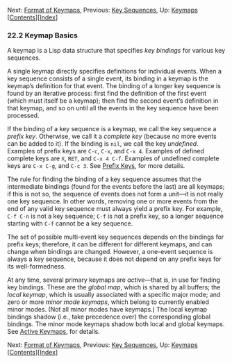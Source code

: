 <!-- This is the GNU Emacs Lisp Reference Manual
corresponding to Emacs version 27.2.

Copyright (C) 1990-1996, 1998-2021 Free Software Foundation,
Inc.

Permission is granted to copy, distribute and/or modify this document
under the terms of the GNU Free Documentation License, Version 1.3 or
any later version published by the Free Software Foundation; with the
Invariant Sections being "GNU General Public License," with the
Front-Cover Texts being "A GNU Manual," and with the Back-Cover
Texts as in (a) below.  A copy of the license is included in the
section entitled "GNU Free Documentation License."

(a) The FSF's Back-Cover Text is: "You have the freedom to copy and
modify this GNU manual.  Buying copies from the FSF supports it in
developing GNU and promoting software freedom." -->

<!-- Created by GNU Texinfo 6.7, http://www.gnu.org/software/texinfo/ -->

Next: [Format of Keymaps](Format-of-Keymaps.html), Previous: [Key Sequences](Key-Sequences.html), Up: [Keymaps](Keymaps.html)   \[[Contents](index.html#SEC_Contents "Table of contents")]\[[Index](Index.html "Index")]

### 22.2 Keymap Basics

A keymap is a Lisp data structure that specifies *key bindings* for various key sequences.

A single keymap directly specifies definitions for individual events. When a key sequence consists of a single event, its binding in a keymap is the keymap’s definition for that event. The binding of a longer key sequence is found by an iterative process: first find the definition of the first event (which must itself be a keymap); then find the second event’s definition in that keymap, and so on until all the events in the key sequence have been processed.

If the binding of a key sequence is a keymap, we call the key sequence a *prefix key*. Otherwise, we call it a *complete key* (because no more events can be added to it). If the binding is `nil`, we call the key *undefined*. Examples of prefix keys are `C-c`, `C-x`, and `C-x 4`. Examples of defined complete keys are `X`, `RET`, and `C-x 4 C-f`. Examples of undefined complete keys are `C-x C-g`, and `C-c 3`. See [Prefix Keys](Prefix-Keys.html), for more details.

The rule for finding the binding of a key sequence assumes that the intermediate bindings (found for the events before the last) are all keymaps; if this is not so, the sequence of events does not form a unit—it is not really one key sequence. In other words, removing one or more events from the end of any valid key sequence must always yield a prefix key. For example, `C-f C-n` is not a key sequence; `C-f` is not a prefix key, so a longer sequence starting with `C-f` cannot be a key sequence.

The set of possible multi-event key sequences depends on the bindings for prefix keys; therefore, it can be different for different keymaps, and can change when bindings are changed. However, a one-event sequence is always a key sequence, because it does not depend on any prefix keys for its well-formedness.

At any time, several primary keymaps are *active*—that is, in use for finding key bindings. These are the *global map*, which is shared by all buffers; the *local keymap*, which is usually associated with a specific major mode; and zero or more *minor mode keymaps*, which belong to currently enabled minor modes. (Not all minor modes have keymaps.) The local keymap bindings shadow (i.e., take precedence over) the corresponding global bindings. The minor mode keymaps shadow both local and global keymaps. See [Active Keymaps](Active-Keymaps.html), for details.

Next: [Format of Keymaps](Format-of-Keymaps.html), Previous: [Key Sequences](Key-Sequences.html), Up: [Keymaps](Keymaps.html)   \[[Contents](index.html#SEC_Contents "Table of contents")]\[[Index](Index.html "Index")]

